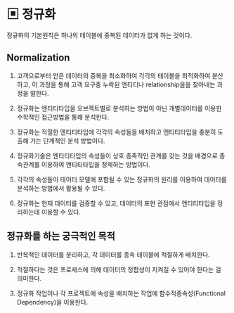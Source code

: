 # ▣ 정규화

정규화의 기본원칙은 하나의 테이블에 중복된 데이터가 없게 하는 것이다.

## Normalization

1. 고객으로부터 얻은 데이터의 중복을 최소화하여 각각의 테이블을 최적화하여 분산하고, 이 과정을 통해 고객 요구중 누락된 엔티티나 relationship을을 찾아내는 과정을 말한다.

1. 정규화는 엔티티타입을 오브젝트별로 분석하는 방법이 아닌 개별데이터를 이용한 수학적인 접근방법을 통해 분석한다.

1. 정규화는 적절한 엔티티타입에 각각의 속성들을 배치하고 엔티티타입을 충분히 도출해 가는 단계적인 분석 방법이다.

1. 정규화기술은 엔티티타입의 속성들이 상호 종족적인 관계를 갖는 것을 배경으로 종속관계를 이용하여 엔티티타입을 정제하는 방법이다.

1. 각각의 속성들이 테이터 모델에 포함될 수 있는 정규화의 원리를 이용하여 데이터를 분석하는 방법에서 활용될 수 있다.

1. 정규화는 현재 데이터를 검증할 수 있고, 데이터의 표현 관점에서 엔티티타입을 정리하는데 이용할 수 있다.

## 정규화를 하는 궁극적인 목적

1. 반복적인 데이터를 분리하고, 각 데이터를 종속 테이블에 적절하게 배치한다.

1. 적절하다는 것은 프로세스에 의해 데이터의 정합성이 지켜질 수 있어야 한다는 걸 의미한다.

1. 정규화 작업이나 각 프로젝트에 속성을 배치하는 작업에 함수적종속성(Functional Dependency)을 이용한다.
